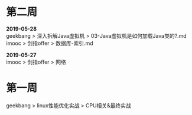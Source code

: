 

# 第二周
**2019-05-28**  
geekbang > 深入拆解Java虚拟机 > 03-Java虚拟机是如何加载Java类的?.md  
imooc > 剑指offer > 数据库-索引.md

**2019-05-27**  
imooc > 剑指offer > 网络

# 第一周
geekbang > linux性能优化实战 > CPU相关&最终实战 